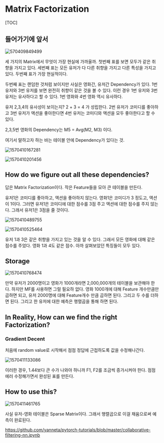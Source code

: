# Matrix Factorization

[TOC]

## 들어가기에 앞서

 ![570409849499](https://i.imgur.com/Zg7lqZM.png)

 세 가지의 Matrix에서 무엇이 가장 현실에 가까울까. 첫번째 표를 보면 모두가 같은 취향을 가지고 있다. 세번째 표는 모든 유저가 다 다른 취향을 가지고 다른 특성을 가지고 있다. 두번째 표가 가장 현실적이다.

 두번째 표는 랜덤한 것처럼 보이지만 사실은 영화간, 유저간 Dependency가 있다. 1번 유저와 3번 유저를 보면 완전히 취향이 같은 것을 볼 수 있다. 이런 경우 1번 유저와 3번 유저는 유사하다고 할 수 있다. 1번 영화와 4번 영화 역시 유사하다.

 유저 2,3,4의 유사성이 보이는지? 2 + 3 = 4 가 성립한다. 2번 유저가 코미디를 좋아하고 3번 유저가 액션을 좋아한다면 4번 유저는 코미디와 액션을 모두 좋아한다고 할 수 있다.

 2,3,5번 영화의 Dependency는 M5 = Avg(M2, M3) 이다. 

 여기서 말하고자 하는 바는 테이블 안에 Dependency가 있다는 것. 

![1570410167281](https://i.imgur.com/VUYIWZ9.png)

![1570410201456](https://i.imgur.com/xbv8kCX.png)

## How do we figure out all these dependencies?

 답은 Matrix Factorization이다. 작은 Feature들을 모아 큰 테이블을 만든다.

 유저1은 코미디를 좋아하고, 액션을 좋아하지 않는다. 영화1은 코미디가 3 정도고, 액션이 1이다. 그러면 유저1은 코미디에 대한 점수를 3점 주고 액션에 대한 점수를 주지 않는다. 그래서 유저1은 3점을 줄 것이다.

![1570410489755](https://i.imgur.com/o6TQJVO.png)

![1570410525464](https://i.imgur.com/jwcnpz3.png)

유저 1과 3은 같은 취향을 가지고 있는 것을 알 수 있다. 그래서 모든 영화에 대해 같은 점수를 주었다. 영화 1과 4도 같은 점수. 아까 살펴보았던 특징들이 모두 있다.

## Storage

![1570410768474](https://i.imgur.com/JNu7ZzK.png)

 만약 유저가 2000명이고 영화가 1000개라면 2,000,000개의 테이블을 보관해야 한다. 하지만 MF를 사용하면 그럴 필요하 없다. 영화 1000개에 대해 Feature 개수만큼만 곱하면 되고, 유저 2000명에 대해 Feature개수 만큼 곱하면 된다. 그리고 두 수를 더하면 된다. 그리고 한 유저에 대한 예측은 행렬곱을 통해 하면 된다.

## In Reality, How can we find the right Factorization?

### Gradient Decent

 처음에 random value로 시작해서 점점 정답에 근접하도록 값을 수정해나간다. 

![1570411133086](https://i.imgur.com/X9dOvbL.png)

이러한 경우, 1.44보다 큰 수가 나와야 하니까 F1, F2를 조금씩 증가시켜야 한다. 점점 에러 수정해가면서 완성된 표를 만든다.

## How to use this?

 ![1570411461765](https://i.imgur.com/7Gv1FvD.png)

사실 유저-영화 테이블은 Sparse Matrix이다. 그래서 행렬곱으로 이걸 채움으로써 예측이 완료된다. 



https://github.com/yanneta/pytorch-tutorials/blob/master/collaborative-filtering-nn.ipynb